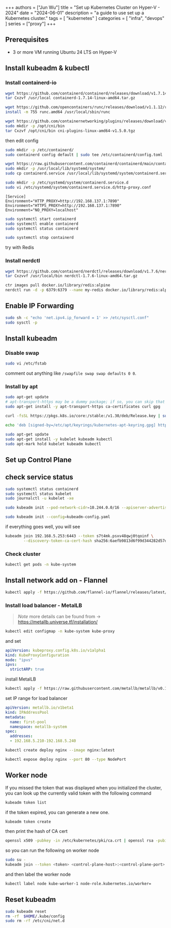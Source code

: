 +++
authors = ["Jun Wu"]
title = "Set up Kubernetes Cluster on Hyper-V - 2024"
date = "2024-06-01"
description = "a guide to use set up a Kubernetes cluster."
tags = [
    "kubernetes"
]
categories = [
    "infra",
    "devops"
]
series = ["proxy"]
+++

## Prerequisites

- 3 or more VM running Ubuntu 24 LTS on Hyper-V

## Install kubeadm & kubectl

### Install containerd-io

```sh
wget https://github.com/containerd/containerd/releases/download/v1.7.14/containerd-1.7.14-linux-amd64.tar.gz
tar Cxzvf /usr/local containerd-1.7.14-linux-amd64.tar.gz
```

```sh
wget https://github.com/opencontainers/runc/releases/download/v1.1.12/runc.amd64
install -m 755 runc.amd64 /usr/local/sbin/runc
```

```sh
wget https://github.com/containernetworking/plugins/releases/download/v1.5.0/cni-plugins-linux-amd64-v1.5.0.tgz
sudo mkdir -p /opt/cni/bin
tar Cxzvf /opt/cni/bin cni-plugins-linux-amd64-v1.5.0.tgz
```

then edit config 

```sh
sudo mkdir -p /etc/containerd/
sudo containerd config default | sudo tee /etc/containerd/config.toml
```


```sh
wget https://raw.githubusercontent.com/containerd/containerd/main/containerd.service
sudo mkdir -p /usr/local/lib/systemd/system/
sudo cp containerd.service /usr/local/lib/systemd/system/containerd.service

sudo mkdir -p /etc/systemd/system/containerd.service.d
sudo vi /etc/systemd/system/containerd.service.d/http-proxy.conf
```

```
[Service]
Environment="HTTP_PROXY=http://192.168.137.1:7890"
Environment="HTTPS_PROXY=http://192.168.137.1:7890"
Environment="NO_PROXY=localhost"
```

```sh
sudo systemctl start containerd
sudo systemctl enable containerd
sudo systemctl status containerd
```

```sh
sudo systemctl stop containerd
```

try with Redis


### Install nerdctl

```sh
wget https://github.com/containerd/nerdctl/releases/download/v1.7.6/nerdctl-1.7.6-linux-amd64.tar.gz
tar Cxzvvf /usr/local/bin nerdctl-1.7.6-linux-amd64.tar.gz
```

```sh
ctr images pull docker.io/library/redis:alpine
nerdctl run -d -p 6379:6379 --name my-redis docker.io/library/redis:alpine
```


## Enable IP Forwarding

```sh
sudo sh -c "echo 'net.ipv4.ip_forward = 1' >> /etc/sysctl.conf"
sudo sysctl -p
```

## Install kubeadm

### Disable swap

```sh
sudo vi /etc/fstab
```

comment out anything like `/swapfile swap swap defaults 0 0`.


### Install by apt

```sh
sudo apt-get update
# apt-transport-https may be a dummy package; if so, you can skip that package
sudo apt-get install -y apt-transport-https ca-certificates curl gpg

curl -fsSL https://pkgs.k8s.io/core:/stable:/v1.30/deb/Release.key | sudo gpg --dearmor -o /etc/apt/keyrings/kubernetes-apt-keyring.gpg

echo 'deb [signed-by=/etc/apt/keyrings/kubernetes-apt-keyring.gpg] https://pkgs.k8s.io/core:/stable:/v1.30/deb/ /' | sudo tee /etc/apt/sources.list.d/kubernetes.list

sudo apt-get update
sudo apt-get install -y kubelet kubeadm kubectl
sudo apt-mark hold kubelet kubeadm kubectl
```

## Set up Control Plane

## check service status

```sh
sudo systemctl status containerd
sudo systemctl status kubelet
sudo journalctl -u kubelet -xe
```


```sh
sudo kubeadm init --pod-network-cidr=10.244.0.0/16 --apiserver-advertise-address=192.168.5.253
```


```sh
sudo kubeadm init --config=kubeadm-config.yaml
```

if everything goes well, you will see

```sh
kubeadm join 192.168.5.253:6443 --token s7t4mk.psxv48qwj0tqoinf \
        --discovery-token-ca-cert-hash sha256:6aefb9813d6f99d344282d57d3766771c13ebe9ddbd930a5b6a0f4ecfd42fdf0
```

### Check cluster

```sh
kubectl get pods -n kube-system
```

## Install network add on - Flannel

```sh
kubectl apply -f https://github.com/flannel-io/flannel/releases/latest/download/kube-flannel.yml
```

### Install load balancer - MetalLB

>*Note*
> more details can be found from -> https://metallb.universe.tf/installation/


```sh
kubectl edit configmap -n kube-system kube-proxy
```

and set 

```yaml
apiVersion: kubeproxy.config.k8s.io/v1alpha1
kind: KubeProxyConfiguration
mode: "ipvs"
ipvs:
  strictARP: true
```


install MetalLB 

```sh
kubectl apply -f https://raw.githubusercontent.com/metallb/metallb/v0.14.5/config/manifests/metallb-native.yaml
```

set IP range for load balancer

```yaml
apiVersion: metallb.io/v1beta1
kind: IPAddressPool
metadata:
  name: first-pool
  namespace: metallb-system
spec:
  addresses:
  - 192.168.5.210-192.168.5.240
```

```sh
kubectl create deploy nginx --image nginx:latest
```

```sh
kubectl expose deploy nginx --port 80 --type NodePort
```


## Worker node

If you missed the token that was displayed when you initialized the cluster, you can look up the currently valid token with the following command

```sh
kubeadm token list
```

if the token expired, you can generate a new one.

```sh
kubeadm token create
```

then print the hash of CA cert

```sh
openssl x509 -pubkey -in /etc/kubernetes/pki/ca.crt | openssl rsa -pubin -outform der 2>/dev/null | openssl dgst -sha256 -hex | sed 's/^.* //'
```

so you can run the following on worker node

```sh
sudo su -
kubeadm join --token <token> <control-plane-host>:<control-plane-port> --discovery-token-ca-cert-hash sha256:<hash>
```

and then label the worker node

```sh
kubectl label node kube-worker-1 node-role.kubernetes.io/worker=
```


## Reset kubeadm

```sh
sudo kubeadm reset
rm -rf  $HOME/.kube/config
sudo rm -rf /etc/cni/net.d
```

